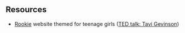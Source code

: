 
## Resources

 - [Rookie](http://www.rookiemag.com/) website themed for teenage girls ([TED talk: Tavi Gevinson](http://www.ted.com/talks/tavi_gevinson_a_teen_just_trying_to_figure_it_out))
